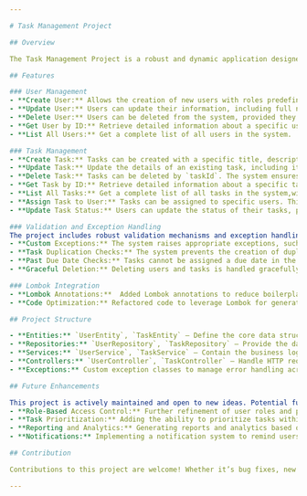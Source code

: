 ```yaml
---

# Task Management Project

## Overview

The Task Management Project is a robust and dynamic application designed to streamline task management processes for both administrators and users. This project offers a comprehensive CRUD (Create, Read, Update, Delete) functionality for managing tasks and users. Beyond basic operations, the application is enriched with advanced business logic, ensuring that all operations are performed under strict validation and exception handling. This ensures that the data remains consistent and reliable, even as the system grows and evolves.

## Features

### User Management
- **Create User:** Allows the creation of new users with roles predefined as either `ADMIN` or `USER`. By default, new users are assigned the role `USER`.Full name, email, and password are mandatory fields to ensure completeness.
- **Update User:** Users can update their information, including full name, email, and password. The `userId` remains immutable, ensuring data integrity.
- **Delete User:** Users can be deleted from the system, provided they have no active tasks. If a user has any assigned tasks, they cannot be deleted, ensuring task continuity and responsibility tracking.
- **Get User by ID:** Retrieve detailed information about a specific user using their `userId`.
- **List All Users:** Get a complete list of all users in the system.

### Task Management
- **Create Task:** Tasks can be created with a specific title, description, due date, and an optional status. If no status is provided, tasks default to `PENDING`. Tasks are associated with specific users based on their `userId`. If a user is specified during task creation, the system checks to ensure that the user exists.
- **Update Task:** Update the details of an existing task, including its title, description, due date, and status. Update the details of an existing task, including its title, description, due date, and status. If any part of entity is not provided during an update, it remains as it is.
- **Delete Task:** Tasks can be deleted by `taskId`. The system ensures that tasks are appropriately removed and associated users are updated accordingly.
- **Get Task by ID:** Retrieve detailed information about a specific task using its `taskId`.
- **List All Tasks:** Get a complete list of all tasks in the system,with the ability to filter by completion status (completed or non-completed tasks)
- **Assign Task to User:** Tasks can be assigned to specific users. This process ensures that the task is not already assigned to another user, maintaining task ownership integrity.
- **Update Task Status:** Users can update the status of their tasks, progressing them through different stages such as `PENDING`, `IN_PROGRESS`, and `COMPLETED`.

### Validation and Exception Handling
The project includes robust validation mechanisms and exception handling:
- **Custom Exceptions:** The system raises appropriate exceptions, such as `CustomNotFoundException`, to handle cases where users or tasks are not found.
- **Task Duplication Checks:** The system prevents the creation of duplicate tasks for the same user, ensuring task uniqueness.
- **Past Due Date Checks:** Tasks cannot be assigned a due date in the past, preventing unrealistic task deadlines.
- **Graceful Deletion:** Deleting users and tasks is handled gracefully, with appropriate error messages returned in case of issues.

### Lombok Integration
- **Lombok Annotations:**  Added Lombok annotations to reduce boilerplate code, improve readability, and simplify the management of entity classes..
- **Code Optimization:** Refactored code to leverage Lombok for generating getters, setters, and constructors, enhancing code maintainability and reducing manual coding effort.

## Project Structure

- **Entities:** `UserEntity`, `TaskEntity` – Define the core data structures and relationships.
- **Repositories:** `UserRepository`, `TaskRepository` – Provide the data access layer for users and tasks.
- **Services:** `UserService`, `TaskService` – Contain the business logic and operations.
- **Controllers:** `UserController`, `TaskController` – Handle HTTP requests and responses, interfacing with the service layer.
- **Exceptions:** Custom exception classes to manage error handling across the application.

## Future Enhancements

This project is actively maintained and open to new ideas. Potential future enhancements include:
- **Role-Based Access Control:** Further refinement of user roles and permissions.
- **Task Prioritization:** Adding the ability to prioritize tasks within a user’s task list.
- **Reporting and Analytics:** Generating reports and analytics based on task completion rates, user activity, etc.
- **Notifications:** Implementing a notification system to remind users of pending tasks or approaching due dates.

## Contribution

Contributions to this project are welcome! Whether it’s bug fixes, new features, or improvements to existing code, your input is valuable. Please submit your pull requests or reach out with your ideas.

---
```

